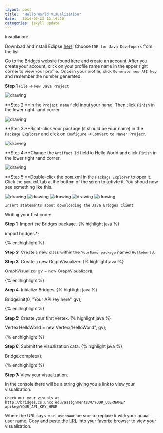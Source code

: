 ```yaml
---
layout: post
title:  "Hello World Visualization"
date:   2014-06-23 13:14:36
categories: jekyll update
---
```


Installation:

Download and install Eclipse [here](https://www.eclipse.org/downloads/index-java8.php). Choose  `IDE for Java Developers` from the list.

Go to the Bridges website found [here](http://bridges.cs.uncc.edu/login) and create an account. After you create your account, click on your profile name name in the upper right corner to view your profile. Once in your profile, click `Generate new API key` and remember the number generated.

**Step 1:**`File` -> `New Java Project`

![drawing](/images/screenshot_0.png)

**Step 2:**In the `Project name` field input your name. Then click `Finish` in the lower right hand corner.

![drawing](/images/screenshot_1.png)

**Step 3:**Right-click your package (it should be your name) in the `Package Explorer` and click on `Configure` -> `Convert to Maven Projecr`.

![drawing](/images/screenshot_2.png)

**Step 4:**Change the `Artifact Id` field to Hello World and click `Finish` in the lower right hand corner.

![drawing](/images/screenshot_3.png)

**Step 5:**Double-click the pom.xml in the `Package Explorer` to open it. Click the `pom.xml` tab at the bottom of the scren to activte it. You should now see something like this.

![drawing](/images/screenshot_4.png)
![drawing](/images/screenshot_5.png)
![drawing](/images/screenshot_6.png)
![drawing](/images/screenshot_7.png)
![drawing](/images/screenshot_8.png)

`Insert statements about downloading the Java Bridges Client`

Writing your first code:

**Step 1:**
Import the Bridges package.
{% highlight java  %}

import bridges.*;

{% endhighlight %}

**Step 2:**
Create a new class within the `YourName package` named `HelloWorld`.

**Step 3:**
Create a new GraphVisualizer. 
{% highlight java  %}

GraphVisualizer gv = new GraphVisualizer();

{% endhighlight %}

**Step 4:**
Initialize Bridges.
{% highlight java  %}

Bridge.init(0, "Your API key here", gv);

{% endhighlight %}

**Step 5:**
Create your first Vertex.
{% highlight java  %}

Vertex HelloWorld = new Vertex("HelloWorld", gv);

{% endhighlight %}

**Step 6:**
Submit the visualization data.
{% highlight java  %}

Bridge.complete();

{% endhighlight %}

**Step 7:**
View your visualization.

In the console there will be a string giving you a link to view your visualization.

`Check out your visuals at http://bridges.cs.uncc.edu/assignments/0/YOUR_USERNAME?apikey=YOUR_API_KEY_HERE`

Where the URL says `YOUR_USERNAME` be sure to replace it with your actual user name. Copy and paste the URL into your favorite browser to view your visualization.

